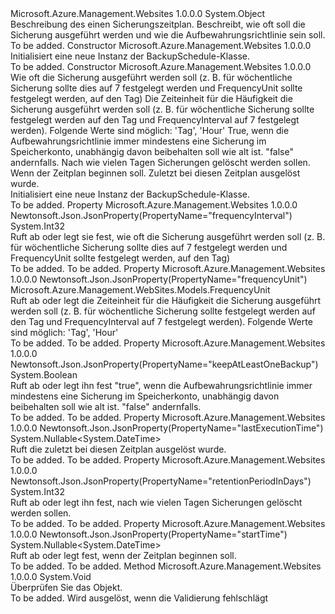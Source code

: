 <Type Name="BackupSchedule" FullName="Microsoft.Azure.Management.WebSites.Models.BackupSchedule">
  <TypeSignature Language="C#" Value="public class BackupSchedule" />
  <TypeSignature Language="ILAsm" Value=".class public auto ansi beforefieldinit BackupSchedule extends System.Object" />
  <TypeSignature Language="DocId" Value="T:Microsoft.Azure.Management.WebSites.Models.BackupSchedule" />
  <TypeSignature Language="VB.NET" Value="Public Class BackupSchedule" />
  <TypeSignature Language="F#" Value="type BackupSchedule = class" />
  <AssemblyInfo>
    <AssemblyName>Microsoft.Azure.Management.Websites</AssemblyName>
    <AssemblyVersion>1.0.0.0</AssemblyVersion>
  </AssemblyInfo>
  <Base>
    <BaseTypeName>System.Object</BaseTypeName>
  </Base>
  <Interfaces />
  <Docs>
    <summary>
            Beschreibung des einen Sicherungszeitplan. Beschreibt, wie oft soll die Sicherung ausgeführt werden und wie die Aufbewahrungsrichtlinie sein soll.
            </summary>
    <remarks>To be added.</remarks>
  </Docs>
  <Members>
    <Member MemberName=".ctor">
      <MemberSignature Language="C#" Value="public BackupSchedule ();" />
      <MemberSignature Language="ILAsm" Value=".method public hidebysig specialname rtspecialname instance void .ctor() cil managed" />
      <MemberSignature Language="DocId" Value="M:Microsoft.Azure.Management.WebSites.Models.BackupSchedule.#ctor" />
      <MemberSignature Language="VB.NET" Value="Public Sub New ()" />
      <MemberType>Constructor</MemberType>
      <AssemblyInfo>
        <AssemblyName>Microsoft.Azure.Management.Websites</AssemblyName>
        <AssemblyVersion>1.0.0.0</AssemblyVersion>
      </AssemblyInfo>
      <Parameters />
      <Docs>
        <summary>
            Initialisiert eine neue Instanz der BackupSchedule-Klasse.
            </summary>
        <remarks>To be added.</remarks>
      </Docs>
    </Member>
    <Member MemberName=".ctor">
      <MemberSignature Language="C#" Value="public BackupSchedule (int frequencyInterval, Microsoft.Azure.Management.WebSites.Models.FrequencyUnit frequencyUnit, bool keepAtLeastOneBackup, int retentionPeriodInDays, Nullable&lt;DateTime&gt; startTime = null, Nullable&lt;DateTime&gt; lastExecutionTime = null);" />
      <MemberSignature Language="ILAsm" Value=".method public hidebysig specialname rtspecialname instance void .ctor(int32 frequencyInterval, valuetype Microsoft.Azure.Management.WebSites.Models.FrequencyUnit frequencyUnit, bool keepAtLeastOneBackup, int32 retentionPeriodInDays, valuetype System.Nullable`1&lt;valuetype System.DateTime&gt; startTime, valuetype System.Nullable`1&lt;valuetype System.DateTime&gt; lastExecutionTime) cil managed" />
      <MemberSignature Language="DocId" Value="M:Microsoft.Azure.Management.WebSites.Models.BackupSchedule.#ctor(System.Int32,Microsoft.Azure.Management.WebSites.Models.FrequencyUnit,System.Boolean,System.Int32,System.Nullable{System.DateTime},System.Nullable{System.DateTime})" />
      <MemberSignature Language="F#" Value="new Microsoft.Azure.Management.WebSites.Models.BackupSchedule : int * Microsoft.Azure.Management.WebSites.Models.FrequencyUnit * bool * int * Nullable&lt;DateTime&gt; * Nullable&lt;DateTime&gt; -&gt; Microsoft.Azure.Management.WebSites.Models.BackupSchedule" Usage="new Microsoft.Azure.Management.WebSites.Models.BackupSchedule (frequencyInterval, frequencyUnit, keepAtLeastOneBackup, retentionPeriodInDays, startTime, lastExecutionTime)" />
      <MemberType>Constructor</MemberType>
      <AssemblyInfo>
        <AssemblyName>Microsoft.Azure.Management.Websites</AssemblyName>
        <AssemblyVersion>1.0.0.0</AssemblyVersion>
      </AssemblyInfo>
      <Parameters>
        <Parameter Name="frequencyInterval" Type="System.Int32" />
        <Parameter Name="frequencyUnit" Type="Microsoft.Azure.Management.WebSites.Models.FrequencyUnit" />
        <Parameter Name="keepAtLeastOneBackup" Type="System.Boolean" />
        <Parameter Name="retentionPeriodInDays" Type="System.Int32" />
        <Parameter Name="startTime" Type="System.Nullable&lt;System.DateTime&gt;" />
        <Parameter Name="lastExecutionTime" Type="System.Nullable&lt;System.DateTime&gt;" />
      </Parameters>
      <Docs>
        <param name="frequencyInterval">Wie oft die Sicherung ausgeführt werden soll (z. B. für wöchentliche Sicherung sollte dies auf 7 festgelegt werden und FrequencyUnit sollte festgelegt werden, auf den Tag)</param>
        <param name="frequencyUnit">Die Zeiteinheit für die Häufigkeit die Sicherung ausgeführt werden soll (z. B. für wöchentliche Sicherung sollte festgelegt werden auf den Tag und FrequencyInterval auf 7 festgelegt werden). Folgende Werte sind möglich: 'Tag', 'Hour'</param>
        <param name="keepAtLeastOneBackup">True, wenn die Aufbewahrungsrichtlinie immer mindestens eine Sicherung im Speicherkonto, unabhängig davon beibehalten soll wie alt ist. "false" andernfalls.</param>
        <param name="retentionPeriodInDays">Nach wie vielen Tagen Sicherungen gelöscht werden sollen.</param>
        <param name="startTime">Wenn der Zeitplan beginnen soll.</param>
        <param name="lastExecutionTime">Zuletzt bei diesen Zeitplan ausgelöst wurde.</param>
        <summary>
            Initialisiert eine neue Instanz der BackupSchedule-Klasse.
            </summary>
        <remarks>To be added.</remarks>
      </Docs>
    </Member>
    <Member MemberName="FrequencyInterval">
      <MemberSignature Language="C#" Value="public int FrequencyInterval { get; set; }" />
      <MemberSignature Language="ILAsm" Value=".property instance int32 FrequencyInterval" />
      <MemberSignature Language="DocId" Value="P:Microsoft.Azure.Management.WebSites.Models.BackupSchedule.FrequencyInterval" />
      <MemberSignature Language="VB.NET" Value="Public Property FrequencyInterval As Integer" />
      <MemberSignature Language="F#" Value="member this.FrequencyInterval : int with get, set" Usage="Microsoft.Azure.Management.WebSites.Models.BackupSchedule.FrequencyInterval" />
      <MemberType>Property</MemberType>
      <AssemblyInfo>
        <AssemblyName>Microsoft.Azure.Management.Websites</AssemblyName>
        <AssemblyVersion>1.0.0.0</AssemblyVersion>
      </AssemblyInfo>
      <Attributes>
        <Attribute>
          <AttributeName>Newtonsoft.Json.JsonProperty(PropertyName="frequencyInterval")</AttributeName>
        </Attribute>
      </Attributes>
      <ReturnValue>
        <ReturnType>System.Int32</ReturnType>
      </ReturnValue>
      <Docs>
        <summary>
            Ruft ab oder legt sie fest, wie oft die Sicherung ausgeführt werden soll (z. B. für wöchentliche Sicherung sollte dies auf 7 festgelegt werden und FrequencyUnit sollte festgelegt werden, auf den Tag)
            </summary>
        <value>To be added.</value>
        <remarks>To be added.</remarks>
      </Docs>
    </Member>
    <Member MemberName="FrequencyUnit">
      <MemberSignature Language="C#" Value="public Microsoft.Azure.Management.WebSites.Models.FrequencyUnit FrequencyUnit { get; set; }" />
      <MemberSignature Language="ILAsm" Value=".property instance valuetype Microsoft.Azure.Management.WebSites.Models.FrequencyUnit FrequencyUnit" />
      <MemberSignature Language="DocId" Value="P:Microsoft.Azure.Management.WebSites.Models.BackupSchedule.FrequencyUnit" />
      <MemberSignature Language="VB.NET" Value="Public Property FrequencyUnit As FrequencyUnit" />
      <MemberSignature Language="F#" Value="member this.FrequencyUnit : Microsoft.Azure.Management.WebSites.Models.FrequencyUnit with get, set" Usage="Microsoft.Azure.Management.WebSites.Models.BackupSchedule.FrequencyUnit" />
      <MemberType>Property</MemberType>
      <AssemblyInfo>
        <AssemblyName>Microsoft.Azure.Management.Websites</AssemblyName>
        <AssemblyVersion>1.0.0.0</AssemblyVersion>
      </AssemblyInfo>
      <Attributes>
        <Attribute>
          <AttributeName>Newtonsoft.Json.JsonProperty(PropertyName="frequencyUnit")</AttributeName>
        </Attribute>
      </Attributes>
      <ReturnValue>
        <ReturnType>Microsoft.Azure.Management.WebSites.Models.FrequencyUnit</ReturnType>
      </ReturnValue>
      <Docs>
        <summary>
            Ruft ab oder legt die Zeiteinheit für die Häufigkeit die Sicherung ausgeführt werden soll (z. B. für wöchentliche Sicherung sollte festgelegt werden auf den Tag und FrequencyInterval auf 7 festgelegt werden). Folgende Werte sind möglich: 'Tag', 'Hour'
            </summary>
        <value>To be added.</value>
        <remarks>To be added.</remarks>
      </Docs>
    </Member>
    <Member MemberName="KeepAtLeastOneBackup">
      <MemberSignature Language="C#" Value="public bool KeepAtLeastOneBackup { get; set; }" />
      <MemberSignature Language="ILAsm" Value=".property instance bool KeepAtLeastOneBackup" />
      <MemberSignature Language="DocId" Value="P:Microsoft.Azure.Management.WebSites.Models.BackupSchedule.KeepAtLeastOneBackup" />
      <MemberSignature Language="VB.NET" Value="Public Property KeepAtLeastOneBackup As Boolean" />
      <MemberSignature Language="F#" Value="member this.KeepAtLeastOneBackup : bool with get, set" Usage="Microsoft.Azure.Management.WebSites.Models.BackupSchedule.KeepAtLeastOneBackup" />
      <MemberType>Property</MemberType>
      <AssemblyInfo>
        <AssemblyName>Microsoft.Azure.Management.Websites</AssemblyName>
        <AssemblyVersion>1.0.0.0</AssemblyVersion>
      </AssemblyInfo>
      <Attributes>
        <Attribute>
          <AttributeName>Newtonsoft.Json.JsonProperty(PropertyName="keepAtLeastOneBackup")</AttributeName>
        </Attribute>
      </Attributes>
      <ReturnValue>
        <ReturnType>System.Boolean</ReturnType>
      </ReturnValue>
      <Docs>
        <summary>
            Ruft ab oder legt ihn fest "true", wenn die Aufbewahrungsrichtlinie immer mindestens eine Sicherung im Speicherkonto, unabhängig davon beibehalten soll wie alt ist. "false" andernfalls.
            </summary>
        <value>To be added.</value>
        <remarks>To be added.</remarks>
      </Docs>
    </Member>
    <Member MemberName="LastExecutionTime">
      <MemberSignature Language="C#" Value="public Nullable&lt;DateTime&gt; LastExecutionTime { get; }" />
      <MemberSignature Language="ILAsm" Value=".property instance valuetype System.Nullable`1&lt;valuetype System.DateTime&gt; LastExecutionTime" />
      <MemberSignature Language="DocId" Value="P:Microsoft.Azure.Management.WebSites.Models.BackupSchedule.LastExecutionTime" />
      <MemberSignature Language="VB.NET" Value="Public ReadOnly Property LastExecutionTime As Nullable(Of DateTime)" />
      <MemberSignature Language="F#" Value="member this.LastExecutionTime : Nullable&lt;DateTime&gt;" Usage="Microsoft.Azure.Management.WebSites.Models.BackupSchedule.LastExecutionTime" />
      <MemberType>Property</MemberType>
      <AssemblyInfo>
        <AssemblyName>Microsoft.Azure.Management.Websites</AssemblyName>
        <AssemblyVersion>1.0.0.0</AssemblyVersion>
      </AssemblyInfo>
      <Attributes>
        <Attribute>
          <AttributeName>Newtonsoft.Json.JsonProperty(PropertyName="lastExecutionTime")</AttributeName>
        </Attribute>
      </Attributes>
      <ReturnValue>
        <ReturnType>System.Nullable&lt;System.DateTime&gt;</ReturnType>
      </ReturnValue>
      <Docs>
        <summary>
            Ruft die zuletzt bei diesen Zeitplan ausgelöst wurde.
            </summary>
        <value>To be added.</value>
        <remarks>To be added.</remarks>
      </Docs>
    </Member>
    <Member MemberName="RetentionPeriodInDays">
      <MemberSignature Language="C#" Value="public int RetentionPeriodInDays { get; set; }" />
      <MemberSignature Language="ILAsm" Value=".property instance int32 RetentionPeriodInDays" />
      <MemberSignature Language="DocId" Value="P:Microsoft.Azure.Management.WebSites.Models.BackupSchedule.RetentionPeriodInDays" />
      <MemberSignature Language="VB.NET" Value="Public Property RetentionPeriodInDays As Integer" />
      <MemberSignature Language="F#" Value="member this.RetentionPeriodInDays : int with get, set" Usage="Microsoft.Azure.Management.WebSites.Models.BackupSchedule.RetentionPeriodInDays" />
      <MemberType>Property</MemberType>
      <AssemblyInfo>
        <AssemblyName>Microsoft.Azure.Management.Websites</AssemblyName>
        <AssemblyVersion>1.0.0.0</AssemblyVersion>
      </AssemblyInfo>
      <Attributes>
        <Attribute>
          <AttributeName>Newtonsoft.Json.JsonProperty(PropertyName="retentionPeriodInDays")</AttributeName>
        </Attribute>
      </Attributes>
      <ReturnValue>
        <ReturnType>System.Int32</ReturnType>
      </ReturnValue>
      <Docs>
        <summary>
            Ruft ab oder legt ihn fest, nach wie vielen Tagen Sicherungen gelöscht werden sollen.
            </summary>
        <value>To be added.</value>
        <remarks>To be added.</remarks>
      </Docs>
    </Member>
    <Member MemberName="StartTime">
      <MemberSignature Language="C#" Value="public Nullable&lt;DateTime&gt; StartTime { get; set; }" />
      <MemberSignature Language="ILAsm" Value=".property instance valuetype System.Nullable`1&lt;valuetype System.DateTime&gt; StartTime" />
      <MemberSignature Language="DocId" Value="P:Microsoft.Azure.Management.WebSites.Models.BackupSchedule.StartTime" />
      <MemberSignature Language="VB.NET" Value="Public Property StartTime As Nullable(Of DateTime)" />
      <MemberSignature Language="F#" Value="member this.StartTime : Nullable&lt;DateTime&gt; with get, set" Usage="Microsoft.Azure.Management.WebSites.Models.BackupSchedule.StartTime" />
      <MemberType>Property</MemberType>
      <AssemblyInfo>
        <AssemblyName>Microsoft.Azure.Management.Websites</AssemblyName>
        <AssemblyVersion>1.0.0.0</AssemblyVersion>
      </AssemblyInfo>
      <Attributes>
        <Attribute>
          <AttributeName>Newtonsoft.Json.JsonProperty(PropertyName="startTime")</AttributeName>
        </Attribute>
      </Attributes>
      <ReturnValue>
        <ReturnType>System.Nullable&lt;System.DateTime&gt;</ReturnType>
      </ReturnValue>
      <Docs>
        <summary>
            Ruft ab oder legt fest, wenn der Zeitplan beginnen soll.
            </summary>
        <value>To be added.</value>
        <remarks>To be added.</remarks>
      </Docs>
    </Member>
    <Member MemberName="Validate">
      <MemberSignature Language="C#" Value="public virtual void Validate ();" />
      <MemberSignature Language="ILAsm" Value=".method public hidebysig newslot virtual instance void Validate() cil managed" />
      <MemberSignature Language="DocId" Value="M:Microsoft.Azure.Management.WebSites.Models.BackupSchedule.Validate" />
      <MemberSignature Language="VB.NET" Value="Public Overridable Sub Validate ()" />
      <MemberSignature Language="F#" Value="abstract member Validate : unit -&gt; unit&#xA;override this.Validate : unit -&gt; unit" Usage="backupSchedule.Validate " />
      <MemberType>Method</MemberType>
      <AssemblyInfo>
        <AssemblyName>Microsoft.Azure.Management.Websites</AssemblyName>
        <AssemblyVersion>1.0.0.0</AssemblyVersion>
      </AssemblyInfo>
      <ReturnValue>
        <ReturnType>System.Void</ReturnType>
      </ReturnValue>
      <Parameters />
      <Docs>
        <summary>
            Überprüfen Sie das Objekt.
            </summary>
        <remarks>To be added.</remarks>
        <exception cref="T:Microsoft.Rest.ValidationException">
            Wird ausgelöst, wenn die Validierung fehlschlägt
            </exception>
      </Docs>
    </Member>
  </Members>
</Type>
